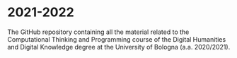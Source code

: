 # 2021-2022
The GitHub repository containing all the material related to the Computational Thinking and Programming course of the Digital Humanities and Digital Knowledge degree at the University of Bologna (a.a. 2020/2021). 

